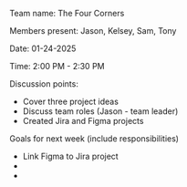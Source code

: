 Team name: The Four Corners

Members present: Jason, Kelsey, Sam, Tony

Date: 01-24-2025

Time: 2:00 PM - 2:30 PM

Discussion points:

*   Cover three project ideas
*   Discuss team roles (Jason - team leader)
*   Created Jira and Figma projects

Goals for next week (include responsibilities)

* Link Figma to Jira project
* 
* 



